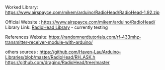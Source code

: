 Worked Library: 
https://www.airspayce.com/mikem/arduino/RadioHead/RadioHead-1.92.zip


Official Website : https://www.airspayce.com/mikem/arduino/RadioHead/
Library Link: [RadioHead Library](https://www.airspayce.com/mikem/arduino/RadioHead/RadioHead-1.143.zip) - currently testing


References Website: 
https://randomnerdtutorials.com/rf-433mhz-transmitter-receiver-module-with-arduino/


others sources :
https://github.com/Haven-Lau/Arduino-Libraries/blob/master/RadioHead/RH_ASK.h
https://github.com/dragino/RadioHead/tree/master

